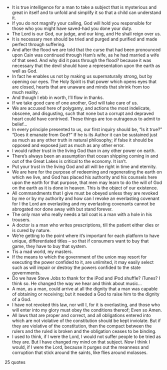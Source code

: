  - It is true intelligence for a man to take a subject that is mysterious and great in itself and to unfold and simplify it so that a child can understand it.
 - If you do not magnify your calling, God will hold you responsible for those who you might have saved-had you done your duty.
 - The Lord is our God, our judge, and our king, and He shall reign over us.
 - It is necessary men should be tried and purged and purified and made perfect through suffering.
 - And after the flood we are told that the curse that had been pronounced upon Cain was continued through Ham’s wife, as he had married a wife of that seed. And why did it pass through the flood? because it was necessary that the devil should have a representation upon the earth as well as God.
 - In fact he enables us not by making us supernaturally strong, but by opening our eyes. The Holy Spirit is that power which opens eyes that are closed, hearts that are unaware and minds that shrink from too much reality.
 - And though I ebb in worth, I’ll flow in thanks.
 - If we take good care of one another, God will take care of us.
 - We are accused here of polygamy, and actions the most indelicate, obscene, and disgusting, such that none but a corrupt and depraved heart could have contrived. These things are too outrageous to admit to belief...
 - In every principle presented to us, our first inquiry should be, “Is it true?” “Does it emanate from God?” If he is its Author it can be sustained just as much as any other truth in natural philosophy; if false it should be opposed and exposed just as much as any other error.
 - I would rather trust in the living God than in any other power on earth.
 - There’s always been an assumption that ocean shipping coming in and out of the Great Lakes is critical to the economy. It isn’t.
 - Put your trust in the living God and all will be right in time and eternity.
 - We are here for the purpose of redeeming and regenerating the earth on which we live, and God has placed his authority and his counsels here upon the earth for that purpose, that men may learn to do the will of God on the earth as it is done in heaven. This is the object of our existence.
 - All commandments that I give must be obeyed unless they are revoked by me or by my authority and how can I revoke an everlasting covenant for I the Lord am everlasting and my everlasting covenants cannot be abrogated nor done away with but stand forever.
 - The only man who really needs a tail coat is a man with a hole in his trousers.
 - A doctor is a man who writes prescriptions, till the patient either dies or is cured by nature.
 - We’re getting to the point where it’s important for each platform to have unique, differentiated titles – so that if consumers want to buy that game, they have to buy that system.
 - Tis a mad world, my masters.
 - If the means to which the government of the union may resort for executing the power confided to it, are unlimited, it may easily select such as will impair or destroy the powers confided to the state governments.
 - Do we have Steve Jobs to thank for the iPod and iPod shuffle? iTunes? I think so. He changed the way we hear and think about music...
 - A man, as a man, could arrive at all the dignity that a man was capable of obtaining or receiving; but it needed a God to raise him to the dignity of a God.
 - I have not revoked this law, nor will I, for it is everlasting, and those who will enter into my glory must obey the conditions thereof; Even so Amen.
 - All laws that are proper and correct, and all obligations entered into which are not violative of the constitution should be kept inviolate. But if they are violative of the constitution, then the compact between the rulers and the ruled is broken and the obligation ceases to be binding.
 - I used to think, if I were the Lord, I would not suffer people to be tried as they are. But I have changed my mind on that subject. Now I think I would, if I were the Lord, because it purges out the meanness and corruption that stick around the saints, like flies around molasses.

25 quotes